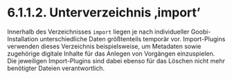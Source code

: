 # 6.1.1.2. Unterverzeichnis ‚import’

Innerhalb des Verzeichnisses `import` liegen je nach individueller Goobi-Installation unterschiedliche Daten größtenteils temporär vor. Import-Plugins verwenden dieses Verzeichnis beispielsweise, um Metadaten sowie zugehörige digitale Inhalte für das Anlegen von Vorgängen einzuspielen. Die jeweiligen Import-Plugins sind dabei ebenso für das Löschen nicht mehr benötigter Dateien verantwortlich.

